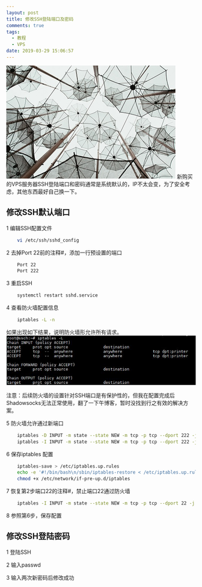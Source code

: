 ```yaml
---
layout: post
title: 修改SSH登陆端口及密码
comments: true
tags:
  - 教程
  - VPS
date: 2019-03-29 15:06:57
---
```

![](/assets/images/190329_1.jpg)
新购买的VPS服务器SSH登陆端口和密码通常是系统默认的，IP不太会变，为了安全考虑，其他东西最好自己换一下。
<!--more-->
## 修改SSH默认端口

1 编辑SSH配置文件
```bash
	vi /etc/ssh/sshd_config
```

2 去掉Port 22前的注释#，添加一行预设置的端口
```bash
	Port 22
	Port 222
```

3 重启SSH
``` bash
	systemctl restart sshd.service
```

4 查看防火墙配置信息
```bash
	iptables -L -n  
```

如果出现如下结果，说明防火墙形允许所有请求。
![](/assets/images/190329_2.jpg)  

注意：后续防火墙的设置针对SSH端口是有保护性的，但我在配置完成后Shadowsocks无法正常使用，翻了一下午博客，暂时没找到行之有效的解决方案。

5 防火墙允许通过新端口  
```bash
	iptables -D INPUT -m state --state NEW -m tcp -p tcp --dport 222 -j DROP
	iptables -I INPUT -m state --state NEW -m tcp -p tcp --dport 222 -j ACCEPT
```

6 保存iptables 配置
```bash 
	iptables-save > /etc/iptables.up.rules
	echo -e '#!/bin/bash\n/sbin/iptables-restore < /etc/iptables.up.rules' > /etc/network/if-pre-up.d/iptables
	chmod +x /etc/network/if-pre-up.d/iptables
```

7 恢复第2步端口22的注释#，禁止端口22通过防火墙
```bash 
	iptables -I INPUT -m state --state NEW -m tcp -p tcp --dport 22 -j DROP
```

8 参照第6步，保存配置

## 修改SSH登陆密码

1 登陆SSH

2 输入passwd

3 输入两次新密码后修改成功